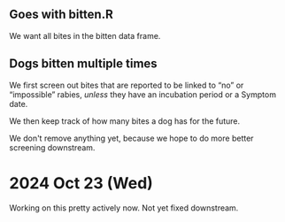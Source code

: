 ## Goes with bitten.R

We want all bites in the bitten data frame. 

## Dogs bitten multiple times

We first screen out bites that are reported to be linked to “no” or “impossible” rabies, _unless_ they have an incubation period or a Symptom date.

We then keep track of how many bites a dog has for the future.

We don't remove anything yet, because we hope to do more better screening downstream. 

2024 Oct 23 (Wed)
=================

Working on this pretty actively now. Not yet fixed downstream.
